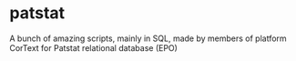 # patstat
A bunch of amazing scripts, mainly in SQL, made by members of platform CorText for Patstat relational database (EPO)
